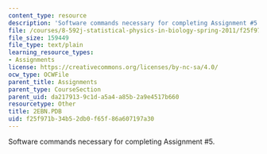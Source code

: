 ```yaml
---
content_type: resource
description: 'Software commands necessary for completing Assignment #5.'
file: /courses/8-592j-statistical-physics-in-biology-spring-2011/f25f971b34b52db0f65f86a607197a30_2EBN.PDB
file_size: 159449
file_type: text/plain
learning_resource_types:
- Assignments
license: https://creativecommons.org/licenses/by-nc-sa/4.0/
ocw_type: OCWFile
parent_title: Assignments
parent_type: CourseSection
parent_uid: da217913-9c1d-a5a4-a85b-2a9e4517b660
resourcetype: Other
title: 2EBN.PDB
uid: f25f971b-34b5-2db0-f65f-86a607197a30
---
```

Software commands necessary for completing Assignment #5.